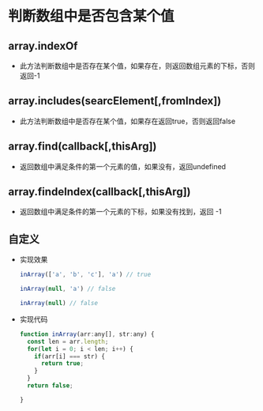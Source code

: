 # 判断数组中是否包含某个值

## array.indexOf

+ 此方法判断数组中是否存在某个值，如果存在，则返回数组元素的下标，否则返回-1

## array.includes(searcElement[,fromIndex])

+ 此方法判断数组中是否存在某个值，如果存在返回true，否则返回false

## array.find(callback[,thisArg])

+ 返回数组中满足条件的第一个元素的值，如果没有，返回undefined

## array.findeIndex(callback[,thisArg])

+ 返回数组中满足条件的第一个元素的下标，如果没有找到，返回 -1

## 自定义

+ 实现效果

  ```js
  inArray(['a', 'b', 'c'], 'a') // true

  inArray(null, 'a') // false

  inArray(null) // false
  ```

+ 实现代码

  ```js
  function inArray(arr:any[], str:any) {
    const len = arr.length;
    for(let i = 0; i < len; i++) {
      if(arr[i] === str) {
        return true;
      }
    }
    return false;

  }
  ```
